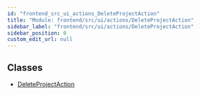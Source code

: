 ```yaml
---
id: "frontend_src_ui_actions_DeleteProjectAction"
title: "Module: frontend/src/ui/actions/DeleteProjectAction"
sidebar_label: "frontend/src/ui/actions/DeleteProjectAction"
sidebar_position: 0
custom_edit_url: null
---
```


## Classes

- [DeleteProjectAction](../classes/frontend_src_ui_actions_DeleteProjectAction.DeleteProjectAction.md)
